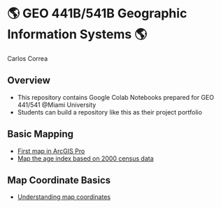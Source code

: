 # :earth_americas: GEO 441B/541B Geographic Information Systems :earth_americas:

Carlos Correa

## Overview
- This repository contains Google Colab Notebooks prepared for GEO 441/541 @Miami University
- Students can build a repository like this as their project portfolio

## Basic Mapping

- [First map in ArcGIS Pro](https://github.com/CarlostheCorrea/gis-project-portfolio-geo441-541b/blob/main/basic-mapping%20/first-arcgis-mapping.ipynb)
- [Map the age index based on 2000 census data](https://github.com/CarlostheCorrea/gis-project-portfolio-geo441-541b/blob/main/basic-mapping%20/week_05_assignment_template.ipynb)

## Map Coordinate Basics

- [Understanding map coordinates](https://github.com/CarlostheCorrea/gis-project-portfolio-geo441-541b/blob/main/MapCoordinateBasics/GEO441b_in_class_exercise_lat_lon_calc.ipynb)
